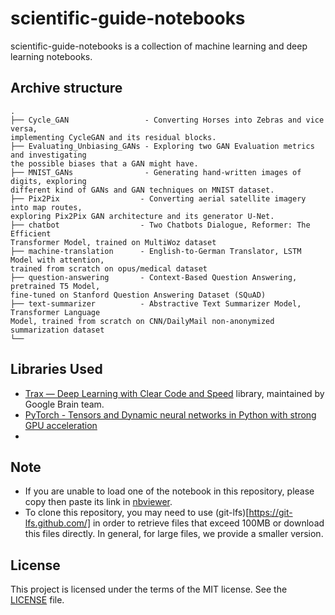 # scientific-guide-notebooks
scientific-guide-notebooks is a collection of machine learning and deep learning notebooks.


## Archive structure
```
.
├── Cycle_GAN                 - Converting Horses into Zebras and vice versa, 
implementing CycleGAN and its residual blocks.
├── Evaluating_Unbiasing_GANs - Exploring two GAN Evaluation metrics and investigating
the possible biases that a GAN might have.
├── MNIST_GANs                - Generating hand-written images of digits, exploring 
different kind of GANs and GAN techniques on MNIST dataset.
├── Pix2Pix                  - Converting aerial satellite imagery into map routes, 
exploring Pix2Pix GAN architecture and its generator U-Net.
├── chatbot                  - Two Chatbots Dialogue, Reformer: The Efficient 
Transformer Model, trained on MultiWoz dataset
├── machine-translation      - English-to-German Translator, LSTM Model with attention, 
trained from scratch on opus/medical dataset
├── question-answering       - Context-Based Question Answering, pretrained T5 Model, 
fine-tuned on Stanford Question Answering Dataset (SQuAD)
├── text-summarizer          - Abstractive Text Summarizer Model, Transformer Language 
Model, trained from scratch on CNN/DailyMail non-anonymized summarization dataset
└── 
```


## Libraries Used
- [Trax — Deep Learning with Clear Code and Speed](https://github.com/google/trax) library, maintained by Google Brain team.
- [PyTorch - Tensors and Dynamic neural networks in Python with strong GPU acceleration](https://github.com/pytorch/pytorch)
- 


## Note
* If you are unable to load one of the notebook in this repository, please copy then paste its link in [nbviewer](https://nbviewer.org/).
* To clone this repository, you may need to use (git-lfs)[https://git-lfs.github.com/] in order to retrieve files that exceed 100MB or download this files directly. In general, for large files, we provide a smaller version.


## License
This project is licensed under the terms of the MIT license. See the [LICENSE](./LICENSE) file.
